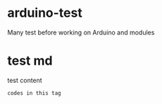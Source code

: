 # arduino-test
Many test before working on Arduino and modules

# test md
test content 
```
codes in this tag
```
